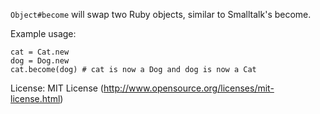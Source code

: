 `Object#become` will swap two Ruby objects, similar to Smalltalk's become.

Example usage:

    cat = Cat.new
    dog = Dog.new
    cat.become(dog) # cat is now a Dog and dog is now a Cat

License: MIT License (http://www.opensource.org/licenses/mit-license.html) 


